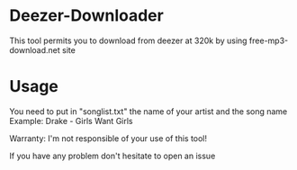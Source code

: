 # Deezer-Downloader
 This tool permits you to download from deezer at 320k by using free-mp3-download.net site

# **Usage**
You need to put in "songlist.txt" the name of your artist and the song name 
Example: Drake - Girls Want Girls


Warranty: I'm not responsible of your use of this tool! 

If you have any problem don't hesitate to open an issue  
